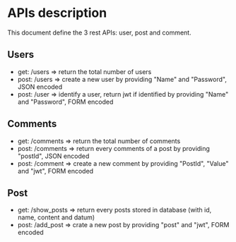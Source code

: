 # APIs description
This document define the 3 rest APIs: user, post and comment.

## Users
- get: /users => return the total number of users
- post: /users => create a new user
    by providing "Name" and "Password", JSON encoded
- post: /user => identify a user, return jwt if identified
    by providing "Name" and "Password", FORM encoded

## Comments
- get: /comments => return the total number of comments
- post: /comments => return every comments of a post
    by providing "postId", JSON encoded
- post: /comment => create a new comment
    by providing "PostId", "Value" and "jwt", FORM encoded

## Post
- get: /show_posts => return every posts stored in database (with id, name, content and datum)
- post: /add_post => crate a new post
    by providing "post" and "jwt", FORM encoded
